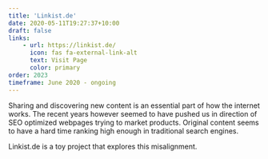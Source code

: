 ```yaml
---
title: 'Linkist.de'
date: 2020-05-11T19:27:37+10:00
draft: false
links:
    - url: https://linkist.de/
      icon: fas fa-external-link-alt
      text: Visit Page
      color: primary
order: 2023
timeframe: June 2020 - ongoing
---
```


Sharing and discovering new content is an essential part of how the internet works.
The recent years however seemed to have pushed us in direction of SEO optimized webpages trying to market products.
Original content seems to have a hard time ranking high enough in traditional search engines.


Linkist.de is a toy project that explores this misalignment.

